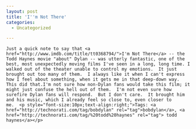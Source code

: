 ```yaml
---
layout: post
title: 'I''m Not There'
categories:
  - Uncategorized

---
```



    Just a quick note to say that <a href="http://www.imdb.com/title/tt0368794/">I'm Not There</a> -- the Todd Haynes movie "about" Dylan -- was utterly fantastic, one of the best, most unexpectedly moving films I've seen in a long, long time. I walked out of the theater unable to control my emotions.  It just brought out too many of them.  I always like it when I can't express how I feel about something, when it gets me in that deep-down way.  This did that.I'm not sure how non-Dylan fans would take this film; it might just confuse the hell out of them.  I'm not even sure how surefire Dylan fans will respond.  But I don't care.  It brought him and his music, which I already feel so close to, even closer to me.  <p style="font-size:10px;text-align:right;">Tags: <a href="http://technorati.com/tag/bobdylan" rel="tag">bobdylan</a>, <a href="http://technorati.com/tag/%20todd%20haynes" rel="tag"> todd haynes</a></p>
  
